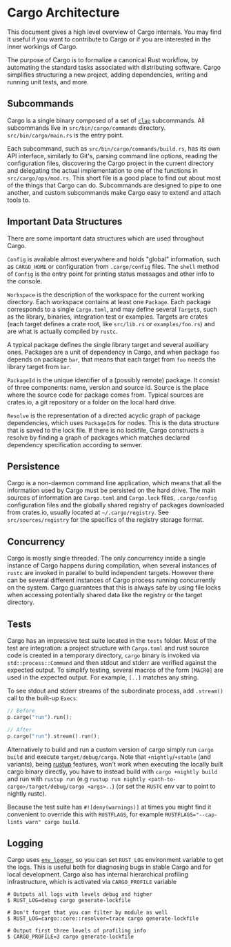# Cargo Architecture

This document gives a high level overview of Cargo internals. You may
find it useful if you want to contribute to Cargo or if you are
interested in the inner workings of Cargo.

The purpose of Cargo is to formalize a canonical Rust workflow, by automating
the standard tasks associated with distributing software.  Cargo simplifies
structuring a new project, adding dependencies, writing and running unit tests,
and more.


## Subcommands

Cargo is a single binary composed of a set of [`clap`][] subcommands. All subcommands live in
`src/bin/cargo/commands` directory. `src/bin/cargo/main.rs` is the entry point.

Each subcommand, such as `src/bin/cargo/commands/build.rs`, has its own API
interface, similarly to Git's, parsing command line options, reading the
configuration files, discovering the Cargo project in the current directory and
delegating the actual implementation to one
of the functions in `src/cargo/ops/mod.rs`. This short file is a good
place to find out about most of the things that Cargo can do.
Subcommands are designed to pipe to one another, and custom subcommands make
Cargo easy to extend and attach tools to.

[`clap`]: https://clap.rs/


## Important Data Structures

There are some important data structures which are used throughout
Cargo.

`Config` is available almost everywhere and holds "global"
information, such as `CARGO_HOME` or configuration from
`.cargo/config` files. The `shell` method of `Config` is the entry
point for printing status messages and other info to the console.

`Workspace` is the description of the workspace for the current
working directory. Each workspace contains at least one
`Package`. Each package corresponds to a single `Cargo.toml`, and may
define several `Target`s, such as the library, binaries, integration
test or examples. Targets are crates (each target defines a crate
root, like `src/lib.rs` or `examples/foo.rs`) and are what is actually
compiled by `rustc`.

A typical package defines the single library target and several
auxiliary ones. Packages are a unit of dependency in Cargo, and when
package `foo` depends on package `bar`, that means that each target
from `foo` needs the library target from `bar`.

`PackageId` is the unique identifier of a (possibly remote)
package. It consist of three components: name, version and source
id. Source is the place where the source code for package comes
from. Typical sources are crates.io, a git repository or a folder on
the local hard drive.

`Resolve` is the representation of a directed acyclic graph of package
dependencies, which uses `PackageId`s for nodes. This is the data
structure that is saved to the lock file. If there is no lockfile,
Cargo constructs a resolve by finding a graph of packages which
matches declared dependency specification according to semver.


## Persistence

Cargo is a non-daemon command line application, which means that all
the information used by Cargo must be persisted on the hard drive. The
main sources of information are `Cargo.toml` and `Cargo.lock` files,
`.cargo/config` configuration files and the globally shared registry
of packages downloaded from crates.io, usually located at
`~/.cargo/registry`. See `src/sources/registry` for the specifics of
the registry storage format.


## Concurrency

Cargo is mostly single threaded. The only concurrency inside a single
instance of Cargo happens during compilation, when several instances
of `rustc` are invoked in parallel to build independent
targets. However there can be several different instances of Cargo
process running concurrently on the system. Cargo guarantees that this
is always safe by using file locks when accessing potentially shared
data like the registry or the target directory.


## Tests

Cargo has an impressive test suite located in the `tests` folder. Most
of the test are integration: a project structure with `Cargo.toml` and
rust source code is created in a temporary directory, `cargo` binary
is invoked via `std::process::Command` and then stdout and stderr are
verified against the expected output. To simplify testing, several
macros of the form `[MACRO]` are used in the expected output. For
example, `[..]` matches any string.

To see stdout and stderr streams of the subordinate process, add `.stream()`
call to the built-up `Execs`:

```rust
// Before
p.cargo("run").run();

// After
p.cargo("run").stream().run();
```

Alternatively to build and run a custom version of cargo simply run `cargo build`
and execute `target/debug/cargo`. Note that `+nightly`/`+stable` (and variants),
being [rustup](https://rustup.rs/) features, won't work when executing the locally
built cargo binary directly, you have to instead build with `cargo +nightly build`
and run with `rustup run` (e.g `rustup run nightly
<path-to-cargo>/target/debug/cargo <args>..`) (or set the `RUSTC` env var to point
to nightly rustc).

Because the test suite has `#![deny(warnings)]` at times you might find it
convenient to override this with `RUSTFLAGS`, for example
`RUSTFLAGS="--cap-lints warn" cargo build`.

## Logging

Cargo uses [`env_logger`](https://docs.rs/env_logger/*/env_logger/), so you can set
`RUST_LOG` environment variable to get the logs. This is useful both for diagnosing
bugs in stable Cargo and for local development. Cargo also has internal hierarchical 
profiling infrastructure, which is activated via `CARGO_PROFILE` variable 

```
# Outputs all logs with levels debug and higher  
$ RUST_LOG=debug cargo generate-lockfile

# Don't forget that you can filter by module as well 
$ RUST_LOG=cargo::core::resolver=trace cargo generate-lockfile

# Output first three levels of profiling info
$ CARGO_PROFILE=3 cargo generate-lockfile
```
